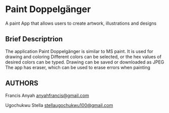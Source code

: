 # Paint Doppelgänger
A paint App that allows users to create artwork, illustrations and designs

## Brief Descriptrion
The application Paint Doppelgänger is similar to MS paint.
It is used for drawing and coloring
Different colors can be selected, or the hex values of desired colors can be typed.
Drawing can be saved or downloaded as JPEG
The app has eraser, which can be used to erase errors when painting

## AUTHORS
Francis Anyah anyahfrancis@gmail.com

Ugochukwu Stella stellaugochukwu100@gmail.com
